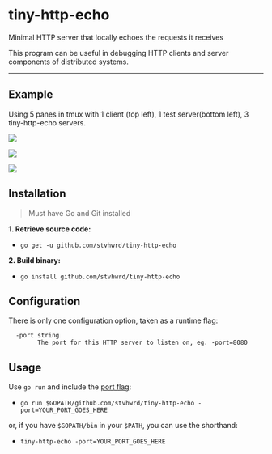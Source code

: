 # tiny-http-echo
Minimal HTTP server that locally echoes the requests it receives

This program can be useful in debugging HTTP clients and server components of distributed systems.

---

## Example

Using 5 panes in tmux with 1 client (top left), 1 test server(bottom left), 3 tiny-http-echo servers.

![](https://i.imgur.com/SEHWC7x.png)

![](https://i.imgur.com/dX40o0R.png)

![](https://i.imgur.com/Uu8kI4h.png)

## Installation

> Must have Go and Git installed

**1. Retrieve source code:**

* `go get -u github.com/stvhwrd/tiny-http-echo`

**2. Build binary:**

* `go install github.com/stvhwrd/tiny-http-echo`

## Configuration

There is only one configuration option, taken as a runtime flag:
```
  -port string
        The port for this HTTP server to listen on, eg. -port=8080
```

## Usage

Use `go run` and include the [port flag](#configuration):

* `go run $GOPATH/github.com/stvhwrd/tiny-http-echo -port=YOUR_PORT_GOES_HERE`

or, if you have `$GOPATH/bin` in your `$PATH`, you can use the shorthand:

* `tiny-http-echo -port=YOUR_PORT_GOES_HERE`
